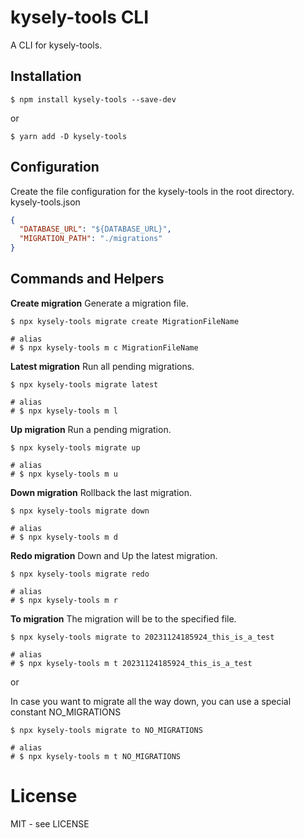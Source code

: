 # kysely-tools CLI

A CLI for kysely-tools.

## Installation

```shell
$ npm install kysely-tools --save-dev
```

or

```shell
$ yarn add -D kysely-tools
```

## Configuration

Create the file configuration for the kysely-tools in the root directory.
kysely-tools.json

```json
{
  "DATABASE_URL": "${DATABASE_URL}",
  "MIGRATION_PATH": "./migrations"
}
```

## Commands and Helpers

**Create migration**
Generate a migration file.

```shell
$ npx kysely-tools migrate create MigrationFileName

# alias
# $ npx kysely-tools m c MigrationFileName
```

**Latest migration**
Run all pending migrations.

```shell
$ npx kysely-tools migrate latest

# alias
# $ npx kysely-tools m l
```

**Up migration**
Run a pending migration.

```shell
$ npx kysely-tools migrate up

# alias
# $ npx kysely-tools m u
```

**Down migration**
Rollback the last migration.

```shell
$ npx kysely-tools migrate down

# alias
# $ npx kysely-tools m d
```

**Redo migration**
Down and Up the latest migration.

```shell
$ npx kysely-tools migrate redo

# alias
# $ npx kysely-tools m r
```

**To migration**
The migration will be to the specified file.

```shell
$ npx kysely-tools migrate to 20231124185924_this_is_a_test

# alias
# $ npx kysely-tools m t 20231124185924_this_is_a_test
```

or

In case you want to migrate all the way down, you can use a special constant NO_MIGRATIONS

```shell
$ npx kysely-tools migrate to NO_MIGRATIONS

# alias
# $ npx kysely-tools m t NO_MIGRATIONS
```

# License

MIT - see LICENSE
